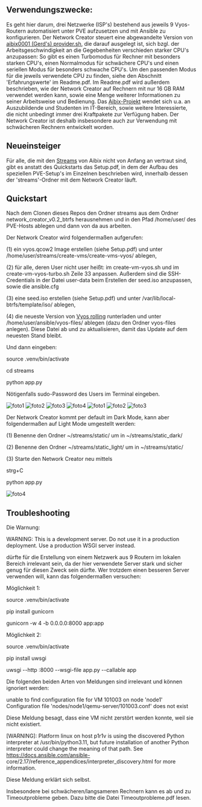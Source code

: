 ## Verwendungszwecke:

Es geht hier darum, drei Netzwerke (ISP's) bestehend aus jeweils 9 Vyos-Routern automatisiert unter PVE aufzusetzen und mit Ansible zu konfigurieren. Der Network Creator steuert eine abgewandelte Version von [aibix0001 (Gerd's) provider.sh](https://github.com/aibix0001/aasil), die darauf ausgelegt ist, sich bzgl. der Arbeitsgeschwindigkeit an die Gegebenheiten verschieden starker CPU's anzupassen: So gibt es einen Turbomodus für Rechner mit besonders starken CPU's, einen Normalmodus für schwächere CPU's und einen seriellen Modus für besonders schwache CPU's. Um den passenden Modus für die jeweils verwendete CPU zu finden, siehe den Abschnitt 'Erfahrungswerte' im Readme.pdf.
Im Readme.pdf wird außerdem beschrieben, wie der Network Creator auf Rechnern mit nur 16 GB RAM verwendet werden kann, sowie eine Menge weiterer Informationen zu seiner Arbeitsweise und Bedienung. Das [Aibix-Projekt](https://www.twitch.tv/aibix0001) wendet sich u.a. an Auszubildende und Studenten im IT-Bereich, sowie weitere Interessierte, die nicht unbedingt immer drei Kraftpakete zur Verfügung haben. Der Network Creator ist deshalb insbesondere auch zur Verwendung mit schwächeren Rechnern entwickelt worden.


## Neueinsteiger

Für alle, die mit den [Streams](https://github.com/aibix0001/streams) von Aibix nicht von Anfang an vertraut sind, gibt es anstatt des Quickstarts das Setup.pdf, in dem der Aufbau des speziellen PVE-Setup's im Einzelnen beschrieben wird, innerhalb dessen der 'streams'-Ordner mit dem Network Creator läuft.


## Quickstart

Nach dem Clonen dieses Repos den Ordner streams aus dem Ordner network_creator_v0.2_btrfs herausnehmen und in den Pfad /home/user/ des PVE-Hosts ablegen und dann von da aus arbeiten.

Der Network Creator wird folgendermaßen aufgerufen:

(1) ein vyos.qcow2 Image erstellen (siehe Setup.pdf) und unter /home/user/streams/create-vms/create-vms-vyos/ ablegen,

(2) für alle, deren User nicht user heißt: im create-vm-vyos.sh und im create-vm-vyos-turbo.sh Zeile 33 anpassen. Außerdem sind die SSH-Credentials in der Datei user-data beim Erstellen der seed.iso anzupassen, sowie die ansible.cfg

(3) eine seed.iso erstellen (siehe Setup.pdf) und unter /var/lib/local-btrfs/template/iso/ ablegen,

(4) die neueste Version von [Vyos rolling](https://vyos.net/get/nightly-builds/) runterladen und unter /home/user/ansible/vyos-files/ ablegen (dazu den Ordner vyos-files anlegen). Diese Datei ab und zu aktualisieren, damit das Update auf dem neuesten Stand bleibt.

Und dann eingeben:

source .venv/bin/activate

cd streams

python app.py

Nötigenfalls sudo-Password des Users im Terminal eingeben.


![foto1](Bilder/01.png)
![foto2](Bilder/02.png)
![foto3](Bilder/03.png)
![foto4](Bilder/04.png)
![foto1](Bilder/05.png)
![foto2](Bilder/06.png)
![foto3](Bilder/07.png)

Der Network Creator kommt per default im Dark Mode, kann aber folgendermaßen auf Light Mode umgestellt werden:

(1) Benenne den Ordner ~/streams/static/ um in ~/streams/static_dark/

(2) Benenne den Ordner ~/streams/static_light/ um in ~/streams/static/

(3) Starte den Network Creator neu mittels  

strg+C

python app.py

![foto4](Bilder/08.png)


## Troubleshooting

Die Warnung: 

WARNING: This is a development server. Do not use it in a production deployment. Use a production WSGI server instead.

dürfte für die Erstellung von einem Netzwerk aus 9 Routern im lokalen Bereich irrelevant sein, da der hier verwendete Server stark und sicher genug für diesen Zweck sein dürfte. Wer trotzdem einen besseren Server verwenden will, kann das folgendermaßen versuchen:

Möglichkeit 1:

source .venv/bin/activate

pip install gunicorn

gunicorn -w 4 -b 0.0.0.0:8000 app:app

Möglichkeit 2:

source .venv/bin/activate

pip install uwsgi

uwsgi --http :8000 --wsgi-file app.py --callable app


Die folgenden beiden Arten von Meldungen sind irrelevant und können ignoriert werden:

unable to find configuration file for VM 101003 on node 'node1'
Configuration file 'nodes/node1/qemu-server/101003.conf' does not exist

Diese Meldung besagt, dass eine VM nicht zerstört werden konnte, weil sie nicht existiert.

[WARNING]: Platform linux on host p1r1v is using the discovered Python
interpreter at /usr/bin/python3.11, but future installation of another Python
interpreter could change the meaning of that path. See
https://docs.ansible.com/ansible-
core/2.17/reference_appendices/interpreter_discovery.html for more information.

Diese Meldung erklärt sich selbst.

Insbesondere bei schwächeren/langsameren Rechnern kann es ab und zu Timeoutprobleme geben. Dazu bitte die Datei Timeoutprobleme.pdf lesen.

